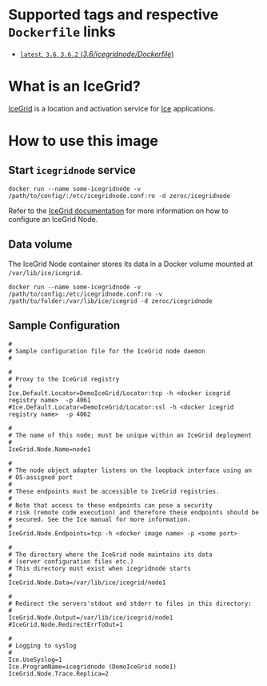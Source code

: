 # Supported tags and respective `Dockerfile` links

-   [`latest`, `3.6`, `3.6.2` (*3.6/icegridnode/Dockerfile*)](https://github.com/zeroc-ice/ice-dockerfiles/blob/master/3.6/icegridnode/Dockerfile)

# What is an IceGrid?

[IceGrid](https://zeroc.com/products/ice/services/icegrid) is a location and activation service for [Ice](https://zeroc.com) applications.

# How to use this image

## Start `icegridnode` service

```
docker run --name some-icegridnode -v /path/to/config/:/etc/icegridnode.conf:ro -d zeroc/icegridnode
```

Refer to the  [IceGrid documentation](https://doc.zeroc.com/display/Ice/IceGrid) for more information on how to configure an IceGrid Node.

## Data volume

The IceGrid Node container stores its data in a Docker volume mounted at `/var/lib/ice/icegrid`.

```
docker run --name some-icegridnode -v /path/to/config:/etc/icegridnode.conf:ro -v /path/to/folder:/var/lib/ice/icegrid -d zeroc/icegridnode
```

## Sample Configuration

```
#
# Sample configuration file for the IceGrid node daemon
#

#
# Proxy to the IceGrid registry
#
Ice.Default.Locator=DemoIceGrid/Locator:tcp -h <docker icegrid registry name>  -p 4061
#Ice.Default.Locator=DemoIceGrid/Locator:ssl -h <docker icegrid registry name>  -p 4062

#
# The name of this node; must be unique within an IceGrid deployment
#
IceGrid.Node.Name=node1

#
# The node object adapter listens on the loopback interface using an
# OS-assigned port
#
# These endpoints must be accessible to IceGrid registries.
#
# Note that access to these endpoints can pose a security
# risk (remote code execution) and therefore these endpoints should be
# secured. See the Ice manual for more information.
#
IceGrid.Node.Endpoints=tcp -h <docker image name> -p <some port>

#
# The directory where the IceGrid node maintains its data
# (server configuration files etc.)
# This directory must exist when icegridnode starts
#
IceGrid.Node.Data=/var/lib/ice/icegrid/node1

#
# Redirect the servers'stdout and stderr to files in this directory:
#
IceGrid.Node.Output=/var/lib/ice/icegrid/node1
#IceGrid.Node.RedirectErrToOut=1

#
# Logging to syslog
#
Ice.UseSyslog=1
Ice.ProgramName=icegridnode (DemoIceGrid node1)
IceGrid.Node.Trace.Replica=2
```
